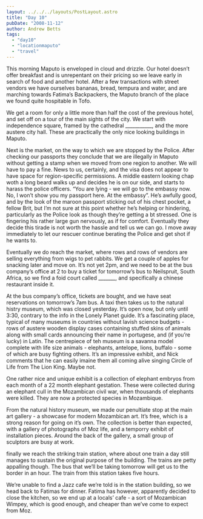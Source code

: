 ```yaml
---
layout: ../../../layouts/PostLayout.astro
title: "Day 10"
pubDate: "2008-11-12"
author: Andrew Betts
tags: 
  - "day10"
  - "locationmaputo"
  - "travel"
---
```


This morning Maputo is enveloped in cloud and drizzle. Our hotel doesn’t offer breakfast and is unrepentant on their pricing so we leave early in search of food and another hotel. After a few transactions with street vendors we have ourselves bananas, bread, tempura and water, and are marching towards Fatima’s Backpackers, the Maputo branch of the place we found quite hospitable in Tofo.

We get a room for only a little more than half the cost of the previous hotel, and set off on a tour of the main sights of the city. We start with independence square, framed by the cathedral \_\_\_\_\_\_\_\_\_\_\_, and the more austere city hall. These are practically the only nice looking buildings in Maputo.

Next is the market, on the way to which we are stopped by the Police. After checking our passports they conclude that we are illegally in Maputo without getting a stamp when we moved from one region to another. We will have to pay a fine. News to us, certainly, and the visa does not appear to have space for region-specific permissions. A middle eastern looking chap woth a long beard walks up and decides he is on our side, and starts to harass the police officers. “You are lying - we will go to the embassy now. No, I won’t show you my passport here. At the embassy”. He’s awfully good, and by the look of the maroon passport sticking out of his chest pocket, a fellow Brit, but I’m not sure at this point whether he’s helping or hindering, particularly as the Police look as though they’re getting a bt stressed. One is fingering his rather large gun nervously, as if for comfort. Eventually they decide this tirade is not worth the hassle and tell us we can go. I move away immediately to let our rescuer continue berating the Police and get shot if he wants to.

Eventually we do reach the market, where rows and rows of vendors are selling everything from wigs to pet rabbits. We get a couple of apples for snacking later and move on. It’s not yet 2pm, and we need to be at the bus company’s office at 2 to buy a ticket for tomorrow’s bus to Neilspruit, South Africa, so we find a foid court called \_\_\_\_\_\_\_, and specifically a chinese restaurant inside it.

At the bus company’s office, tickets are bought, and we have seat reservations on tomorrow’s 7am bus. A taxi then takes us to the natural histry museum, which was closed yesterday. It’s open now, but only until 3:30, contrary to the info in the Lonely Planet guide. It’s a fascinating place, typical of many museums in countries without lavish science budgets - rows of austere wooden display cases containing stuffed skins of animals along with small cards announcing their name in portugese, and (if you’re lucky) in Latin. The centrepiece of teh museum is a savanna model complete with life size animals - elephants, antelope, lions, buffalo - some of which are busy fighting others. It’s an impressive exhibit, and Nick comments that he can easily imaine them all coming alive singing Circle of Life from The Lion King. Maybe not.

One rather nice and unique exhibit is a collection of elephant embryos from each month of a 22 month elephant gestation. These were collected during an elephant cull in the Mozambican civil war, when thousands of elephants were killed. They are now a protected species in Mozambique.

From the natural history museum, we made our penultiate stop at the main art gallery - a showcase for modern Mozambican art. It’s free, which is a strong reason for going on it’s own. The collection is better than expected, with a gallery of photographs of Moz life, and a temporry exhibit of installation pieces. Around the back of the gallery, a small group of sculptors are busy at work.

finally we reach the striking train station, where about one train a day still manages to sustain the original purpose of the building. The trains are petty appalling though. The bus that we’ll be taking tomorrow will get us to the border in an hour. The train from this station takes five hours.

We’re unable to find a Jazz cafe we’re told is in the station building, so we head back to Fatimas for dinner. Fatima has however, apparently decided to close the kitchen, so we end up at a locals’ cafe - a sort of Mozambican Wimpey, which is good enough, and cheaper than we’ve come to expect from Moz.

